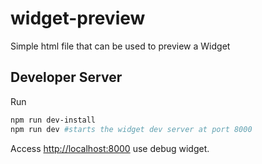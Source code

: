 widget-preview
==============

Simple html file that can be used to preview a Widget


Developer Server
---

Run 
```bash
npm run dev-install
npm run dev #starts the widget dev server at port 8000
```

Access [http://localhost:8000](http://localhost:8000) use debug widget.